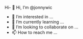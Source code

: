 Hi- 👋 Hi, I’m @jonnywic
- 👀 I’m interested in ...
- 🌱 I’m currently learning ...
- 💞️ I’m looking to collaborate on ...
- 📫 How to reach me ...

<!---
jonnywic/jonnywic is a ✨ special ✨ repository because its `README.md` (this file) appears on your GitHub profile.
You can click the Preview link to take a look at your changes.
--->
